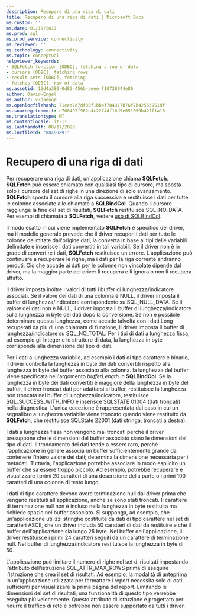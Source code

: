 ```yaml
---
description: Recupero di una riga di dati
title: Recupero di una riga di dati | Microsoft Docs
ms.custom: ''
ms.date: 01/19/2017
ms.prod: sql
ms.prod_service: connectivity
ms.reviewer: ''
ms.technology: connectivity
ms.topic: conceptual
helpviewer_keywords:
- SQLFetch function [ODBC], fetching a row of data
- cursors [ODBC], fetching rows
- result sets [ODBC], fetching
- fetches [ODBC], row of data
ms.assetid: 16d4a380-0d83-456b-aeee-f10738944e86
author: David-Engel
ms.author: v-daenge
ms.openlocfilehash: 71ced7d7df30f1bb4f784317b76f7b42553951df
ms.sourcegitcommit: e700497f962e4c2274df16d9e651059b42ff1a10
ms.translationtype: MT
ms.contentlocale: it-IT
ms.lasthandoff: 08/17/2020
ms.locfileid: "88499891"
---
```

# <a name="fetching-a-row-of-data"></a>Recupero di una riga di dati
Per recuperare una riga di dati, un'applicazione chiama **SQLFetch**. **SQLFetch** può essere chiamato con qualsiasi tipo di cursore, ma sposta solo il cursore del set di righe in una direzione di solo avanzamento. **SQLFetch** sposta il cursore alla riga successiva e restituisce i dati per tutte le colonne associate alle chiamate a **SQLBindCol**. Quando il cursore raggiunge la fine del set di risultati, **SQLFetch** restituisce SQL_NO_DATA. Per esempi di chiamata a **SQLFetch**, vedere [uso di SQLBindCol](../../../odbc/reference/develop-app/using-sqlbindcol.md).  
  
 Il modo esatto in cui viene implementato **SQLFetch** è specifico del driver, ma il modello generale prevede che il driver recuperi i dati per tutte le colonne delimitate dall'origine dati, la converta in base ai tipi delle variabili delimitate e inserisce i dati convertiti in tali variabili. Se il driver non è in grado di convertire i dati, **SQLFetch** restituisce un errore. L'applicazione può continuare a recuperare le righe, ma i dati per la riga corrente andranno perduti. Ciò che accade ai dati per le colonne non vincolate dipende dal driver, ma la maggior parte dei driver li recupera e li ignora o non li recupera affatto.  
  
 Il driver imposta inoltre i valori di tutti i buffer di lunghezza/indicatore associati. Se il valore dei dati di una colonna è NULL, il driver imposta il buffer di lunghezza/indicatore corrispondente su SQL_NULL_DATA. Se il valore dei dati non è NULL, il driver imposta il buffer di lunghezza/indicatore sulla lunghezza in byte dei dati dopo la conversione. Se non è possibile determinare questa lunghezza, come accade talvolta con i dati Long recuperati da più di una chiamata di funzione, il driver imposta il buffer di lunghezza/indicatore su SQL_NO_TOTAL. Per i tipi di dati a lunghezza fissa, ad esempio gli Integer e le strutture di data, la lunghezza in byte corrisponde alla dimensione del tipo di dati.  
  
 Per i dati a lunghezza variabile, ad esempio i dati di tipo carattere e binario, il driver controlla la lunghezza in byte dei dati convertiti rispetto alla lunghezza in byte del buffer associato alla colonna. la lunghezza del buffer viene specificata nell'argomento *bufferLength* in **SQLBindCol**. Se la lunghezza in byte dei dati convertiti è maggiore della lunghezza in byte del buffer, il driver tronca i dati per adattarsi al buffer, restituisce la lunghezza non troncata nel buffer di lunghezza/indicatore, restituisce SQL_SUCCESS_WITH_INFO e inserisce SQLSTATE 01004 (dati troncati) nella diagnostica. L'unica eccezione è rappresentata dal caso in cui un segnalibro a lunghezza variabile viene troncato quando viene restituito da **SQLFetch**, che restituisce SQLState 22001 (dati stringa, troncati a destra).  
  
 I dati a lunghezza fissa non vengono mai troncati perché il driver presuppone che le dimensioni del buffer associato siano le dimensioni del tipo di dati. Il troncamento dei dati tende a essere raro, perché l'applicazione in genere associa un buffer sufficientemente grande da contenere l'intero valore dei dati; determina la dimensione necessaria per i metadati. Tuttavia, l'applicazione potrebbe associare in modo esplicito un buffer che sa essere troppo piccolo. Ad esempio, potrebbe recuperare e visualizzare i primi 20 caratteri di una descrizione della parte o i primi 100 caratteri di una colonna di testo lungo.  
  
 I dati di tipo carattere devono avere terminazione null dal driver prima che vengano restituiti all'applicazione, anche se sono stati troncati. Il carattere di terminazione null non è incluso nella lunghezza in byte restituita ma richiede spazio nel buffer associato. Si supponga, ad esempio, che un'applicazione utilizzi stringhe costituite da dati di tipo carattere nel set di caratteri ASCII, che un driver includa 50 caratteri di dati da restituire e che il buffer dell'applicazione sia lungo 25 byte. Nel buffer dell'applicazione, il driver restituisce i primi 24 caratteri seguiti da un carattere di terminazione null. Nel buffer di lunghezza/indicatore restituisce la lunghezza in byte di 50.  
  
 L'applicazione può limitare il numero di righe nel set di risultati impostando l'attributo dell'istruzione SQL_ATTR_MAX_ROWS prima di eseguire l'istruzione che crea il set di risultati. Ad esempio, la modalità di anteprima in un'applicazione utilizzata per formattare i report necessita solo di dati sufficienti per visualizzare la prima pagina del report. Limitando le dimensioni del set di risultati, una funzionalità di questo tipo verrebbe eseguita più velocemente. Questo attributo di istruzione è progettato per ridurre il traffico di rete e potrebbe non essere supportato da tutti i driver.
